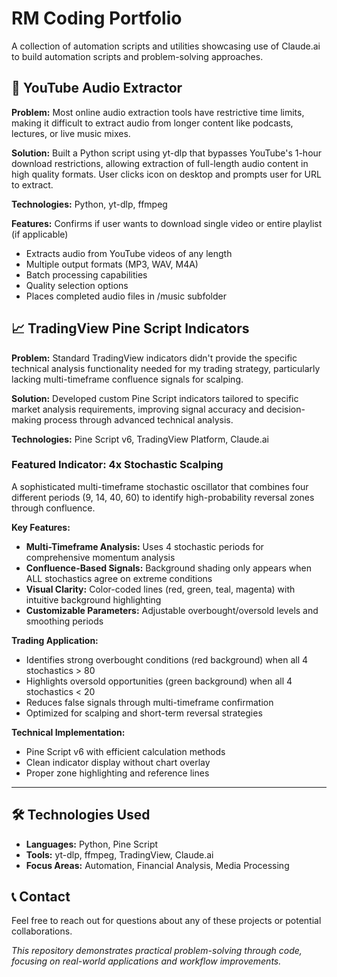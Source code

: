 # RM Coding Portfolio

A collection of automation scripts and utilities showcasing use of Claude.ai to build automation scripts and problem-solving approaches.

## 🎵 YouTube Audio Extractor

**Problem:** Most online audio extraction tools have restrictive time limits, making it difficult to extract audio from longer content like podcasts, lectures, or live music mixes.

**Solution:** Built a Python script using yt-dlp that bypasses YouTube's 1-hour download restrictions, allowing extraction of full-length audio content in high quality formats. User clicks icon on desktop and prompts user for URL to extract.

**Technologies:** Python, yt-dlp, ffmpeg

**Features:**
Confirms if user wants to download single video or entire playlist (if applicable)
- Extracts audio from YouTube videos of any length
- Multiple output formats (MP3, WAV, M4A)
- Batch processing capabilities
- Quality selection options
- Places completed audio files in /music subfolder

## 📈 TradingView Pine Script Indicators

**Problem:** Standard TradingView indicators didn't provide the specific technical analysis functionality needed for my trading strategy, particularly lacking multi-timeframe confluence signals for scalping.

**Solution:** Developed custom Pine Script indicators tailored to specific market analysis requirements, improving signal accuracy and decision-making process through advanced technical analysis.

**Technologies:** Pine Script v6, TradingView Platform, Claude.ai

### Featured Indicator: 4x Stochastic Scalping

A sophisticated multi-timeframe stochastic oscillator that combines four different periods (9, 14, 40, 60) to identify high-probability reversal zones through confluence.

**Key Features:**
- **Multi-Timeframe Analysis:** Uses 4 stochastic periods for comprehensive momentum analysis
- **Confluence-Based Signals:** Background shading only appears when ALL stochastics agree on extreme conditions
- **Visual Clarity:** Color-coded lines (red, green, teal, magenta) with intuitive background highlighting
- **Customizable Parameters:** Adjustable overbought/oversold levels and smoothing periods

**Trading Application:**
- Identifies strong overbought conditions (red background) when all 4 stochastics > 80
- Highlights oversold opportunities (green background) when all 4 stochastics < 20
- Reduces false signals through multi-timeframe confirmation
- Optimized for scalping and short-term reversal strategies

**Technical Implementation:**
- Pine Script v6 with efficient calculation methods
- Clean indicator display without chart overlay
- Proper zone highlighting and reference lines

---

## 🛠 Technologies Used
- **Languages:** Python, Pine Script
- **Tools:** yt-dlp, ffmpeg, TradingView, Claude.ai
- **Focus Areas:** Automation, Financial Analysis, Media Processing

## 📞 Contact
Feel free to reach out for questions about any of these projects or potential collaborations.

*This repository demonstrates practical problem-solving through code, focusing on real-world applications and workflow improvements.*
